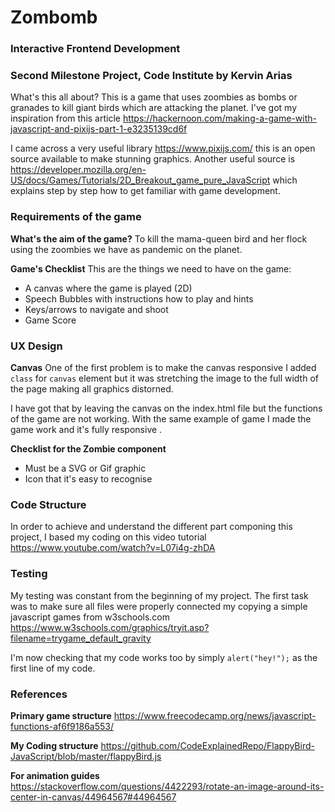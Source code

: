 # Zombomb
### Interactive Frontend Development
### Second Milestone Project, Code Institute by Kervin Arias

What's this all about?
This is a game that uses zoombies as bombs or granades to kill giant birds which are attacking the planet. I've got my inspiration from this article https://hackernoon.com/making-a-game-with-javascript-and-pixijs-part-1-e3235139cd6f

I came across a very useful library https://www.pixijs.com/ this is an open source available to make stunning graphics. Another useful source is https://developer.mozilla.org/en-US/docs/Games/Tutorials/2D_Breakout_game_pure_JavaScript which explains step by step how to get familiar with game development.

### Requirements of the game

**What's the aim of the game?**
To kill the mama-queen bird and her flock using the zoombies we have as pandemic on the planet.

**Game's Checklist**
This are the things we need to have on the game:
* A canvas where the game is played (2D)
* Speech Bubbles with instructions how to play and hints
* Keys/arrows to navigate and shoot
* Game Score

### UX Design

**Canvas**
One of the first problem is to make the canvas responsive I added `class` for `canvas` element but it was stretching the image to the full width of the page making all graphics distorned.

I have got that by leaving the canvas on the index.html file but the functions of the game are not working. With the same example of game I made the game work and it's fully responsive . 

**Checklist for the Zombie component**
* Must be a SVG or Gif graphic
* Icon that it's easy to recognise

### Code Structure
In order to achieve and understand the different part componing this project, I based my coding on this video tutorial https://www.youtube.com/watch?v=L07i4g-zhDA


### Testing

My testing was constant from the beginning of my project. The first task was to make sure all files were properly connected my copying a simple javascript games from w3schools.com https://www.w3schools.com/graphics/tryit.asp?filename=trygame_default_gravity

I'm now checking that my code works too by simply `alert("hey!");` as the first line of my code.



### References

**Primary game structure**
https://www.freecodecamp.org/news/javascript-functions-af6f9186a553/

**My Coding structure**
https://github.com/CodeExplainedRepo/FlappyBird-JavaScript/blob/master/flappyBird.js

**For animation guides**
https://stackoverflow.com/questions/4422293/rotate-an-image-around-its-center-in-canvas/44964567#44964567
